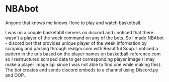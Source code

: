 # NBAbot

Anyone that knows me knows I love to play and watch basketball.

I was on a couple basketabll servers on discord and i noticed that there wasn't a player of the week command on any of the bots.
So I made NBAbot - discord bot that provides unique player of the week information by scraping and parsing through realgm.com with Beautiful Soup. 
I noticed a pattern in the urls based on the player names on basketball-reference.com so I restructured scraped data to get corresponding player image
(I may make a player image api since I was not able to find one while making this).
The bot creates and sends discord embeds to a channel using Discord.py and OOP.
